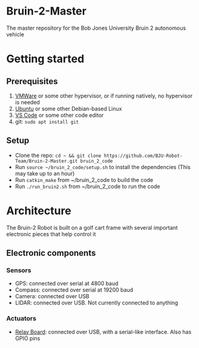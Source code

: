 # Bruin-2-Master
The master repository for the Bob Jones University Bruin 2 autonomous vehicle 

# Getting started
## Prerequisites
1. [VMWare](https://my.vmware.com/en/web/vmware/free#desktop_end_user_computing/vmware_workstation_player/14_0) or some other hypervisor, or if running natively, no hypervisor is needed
2. [Ubuntu](https://www.ubuntu.com/download/desktop) or some other Debian-based Linux
3. [VS Code](https://code.visualstudio.com/) or some other code editor
4. git: `sudo apt install git`

## Setup
- Clone the repo: `cd ~ && git clone https://github.com/BJU-Robot-Team/Bruin-2-Master.git bruin_2_code`
- Run `source ~/bruin_2_code/setup.sh` to install the dependencies (This may take up to an hour)
- Run `catkin_make` from ~/bruin_2_code to build the code
- Run `./run_bruin2.sh` from ~/bruin_2_code to run the code

# Architecture
The Bruin-2 Robot is built on a golf cart frame with several important electronic pieces that help control it
## Electronic components
### Sensors
- GPS: connected over serial at 4800 baud
- Compass: connected over serial at 19200 baud
- Camera: connected over USB
- LIDAR: connected over USB. Not currently connected to anything

### Actuators
- [Relay Board](https://docs.numato.com/doc/16-channel-usb-relay-module/): connected over USB, with a serial-like interface. Also has GPIO pins

